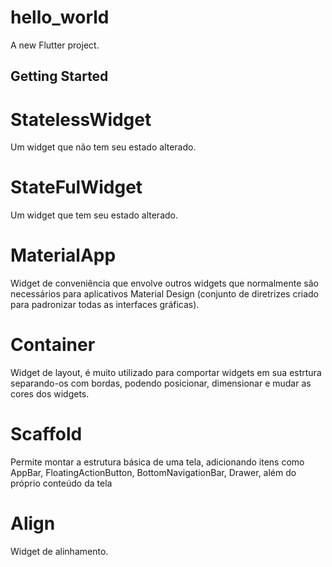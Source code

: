 # hello_world

A new Flutter project.

## Getting Started

# StatelessWidget
Um widget que não tem seu estado alterado.

# StateFulWidget
Um widget que tem seu estado alterado.

# MaterialApp
Widget de conveniência que envolve outros widgets que normalmente são necessários para aplicativos Material Design (conjunto de diretrizes criado para padronizar todas as interfaces gráficas). 

# Container
Widget de layout, é muito utilizado para comportar widgets em sua estrtura separando-os com bordas, podendo posicionar, dimensionar e mudar as cores dos widgets.

# Scaffold
Permite montar a estrutura básica de uma tela, adicionando itens como AppBar, FloatingActionButton, BottomNavigationBar, Drawer, além do próprio conteúdo da tela

# Align
Widget de alinhamento.